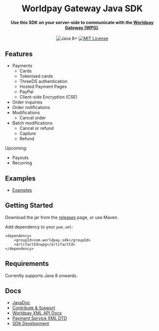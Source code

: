 <h1 align="center">
  Worldpay Gateway Java SDK
</h1>

<h4 align="center">
  Use this SDK on your server-side to communicate with the <a href="https://www.worldpay.com/global/products/gateway-services">Worldpay Gateway (WPG)</a>.
</h4>

<p align="center">
  <img src="https://img.shields.io/badge/Java-8+-blue.svg" alt="Java 8+" />
  <a href="license.md">
    <img src="https://img.shields.io/badge/license-MIT-blue.svg" alt="MIT License" />
  </a>
</p>

## Features
- Payments
  - Cards
  - Tokenised cards
  - ThreeDS authentication
  - Hosted Payment Pages
  - PayPal
  - Client-side Encryption (CSE)
- Order inquiries
- Order notifications
- Modifications
    - Cancel order
- Batch modifications
    - Cancel or refund
    - Capture
    - Refund

Upcoming:
- Payouts
- Recurring

## Examples
- [Examples](wpg-examples)

## Getting Started
Download the jar from the [releases](../../releases) page, or use Maven.

Add dependency to your `pom.xml`:

````
<dependency>
    <groupId>com.worldpay.sdk</groupId>
    <artifactId>wpg</artifactId>
</dependency>
````

## Requirements
Currently supports Java 8 onwards.

## Docs
- [JavaDoc](docs/javadoc/index.html)
- [Contribute & Support](docs/contribute-and-support.md)
- [Worldpay XML API Docs](http://support.worldpay.com/support/kb/gg/corporate-gateway-guide/content/home.htm)
- [Payment Service XML DTD](http://dtd.worldpay.com/v1/)
- [SDK Development](docs/development.md)
